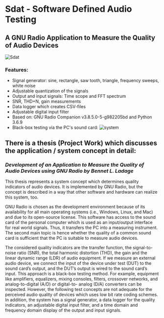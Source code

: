 # Sdat - Software Defined Audio Testing
## A GNU Radio Application to Measure the Quality of Audio Devices

![Sdat](https://user-images.githubusercontent.com/51378715/155023860-69fc6134-5d5b-47a6-b15f-be6d85821699.png)

### Features:
- Signal generator: sine, rectangle, saw tooth, triangle, frequency sweeps, white noise
- Adjustable quantization of the signals
- Output and input signals: Time scope and FFT spectrum
- SNR, THD+N, gain measurements
- Data logger which creates CSV-files
- Adjustable digital input filter
- Based on: GNU Radio Companion v3.8.5.0-5-g982205bd and Python 3.6.9
- Black-box testing via the PC's sound card:
![system](https://user-images.githubusercontent.com/51378715/155024382-dd0fc359-0a77-4605-b7cb-5d8efdfc4f64.png)

## There is a thesis (Project Work) which discusses the application / system concept in detail:

### *Development of an Application to Measure the Quality of Audio Devices using GNU Radio by Bennet L. Ladage*

This thesis represents a system concept which determines quality indicators of audio devices. It
is implemented by GNU Radio, but the concept is described in a way that other software and
hardware can realize this system, too. 

GNU Radio is chosen as the development environment
because of its availability for all main operating systems (i.e., Windows, Linux, and Mac) and due
to its open-source license. This software has access to the sound card of the personal computer
which is used as an input/output interface for real world signals. Thus, it transfers the PC
into a measuring instrument. The second main topic is hence whether the quality of a common
sound card is sufficient that the PC is suitable to measure audio devices.

The considered quality indicators are the transfer function, the signal-to-noise ratio (SNR),
the total harmonic distortion (THD), the gain and the linear dynamic range (LDR) of audio
equipment. If we measure an external audio device, we connect the input of the device under
test (DUT) to the sound card’s output, and the DUT’s output is wired to the sound card’s
input. This approach is a black-box testing method. For example, equipment like amplifiers,
equalizers, mixing consoles, filters, crossover networks, and analog-to-digital (A/D) or digital-to-
analog (D/A) converters can be inspected. However, the following test concepts are not adequate
for the perceived audio quality of devices which uses low bit rate coding schemes. In addition,
the system has a signal generator, a data logger for the quality indicators, an adjustable digital
input filter, and a time domain and frequency domain display of the output and input signals.
